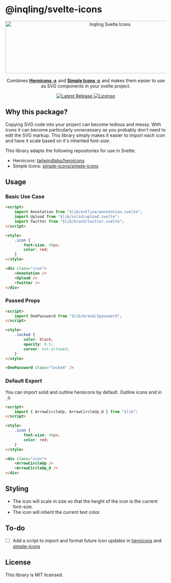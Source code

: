 # @inqling/svelte-icons

<p align="center">
  <img src="https://github.com/Inqling/svelte-heroicons/blob/main/static/banner.png" alt="Inqling Svelte Icons" width="640" height="164">
</p>

<p align="center">
  Combines <a href="https://heroicons.com"><strong>Heroicons &rarr;</strong></a> and <a href="https://simpleicons.org/"><strong>Simple Icons &rarr;</strong></a> and makes them easier to use as SVG components in your svelte project.
</p>

<p align="center">
    <a href="https://github.com/@inqling/svelte-heroicons/releases">
		<img src="https://img.shields.io/npm/v/@inqling/svelte-heroicons" alt="Latest Release">
	</a>
    <a href="https://github.com/Inqling/svelte-icons/blob/main/LICENSE">
		<img src="https://img.shields.io/npm/l/@inqling/svelte-heroicons.svg" alt="License">
	</a>
</p>

## Why this package?

Copying SVG code into your project can become tedious and messy. With icons it can become particularly unnecessary as you probably don't need to edit the SVG markup. This library simply makes it easier to import each icon and have it scale based on it's inherited font-size.

This library adapts the following repositories for use in Svelte:

-   Heroicons: [tailwindlabs/heroicons](https://github.com/tailwindlabs/heroicons)
-   Simple Icons: [simple-icons/simple-icons](https://github.com/simple-icons/simple-icons)

## Usage

### Basic Use Case

```html
<script>
	import Annotation from "$lib/outline/annotation.svelte";
	import Upload from "$lib/solid/upload.svelte";
	import Twitter from "$lib/brand/twitter.svelte";
</script>

<style>
	.icon {
		font-size: 40px;
		color: red;
	}
</style>

<div class="icon">
	<Annotation />
	<Upload />
	<Twitter />
</div>
```

### Passed Props

```html
<script>
	import OnePassword from "$lib/brand/1password";
</script>

<style>
	.locked {
		color: black;
		opacity: 0.5;
		cursor: not-allowed;
	}
</style>

<OnePassword class="locked" />
```

### Default Export

You can import solid and outline heroicons by default. Outline icons end in `_O`.

```html
<script>
	import { ArrowCircleUp, ArrowCircleUp_O } from "$lib";
</script>

<style>
	.icon {
		font-size: 40px;
		color: red;
	}
</style>

<div class="icon">
	<ArrowCircleUp />
	<ArrowCircleUp_O />
</div>
```

## Styling

-   The icon will scale in size so that the height of the icon is the current font-size.
-   The icon will inherit the current text color.

## To-do

-   [ ] Add a script to import and format future icon updates in [heroicons](https://github.com/tailwindlabs/heroicons) and [simple-icons](https://github.com/simple-icons/simple-icons)

## License

This library is MIT licensed.
